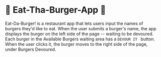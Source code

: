  # :hamburger: Eat-Tha-Burger-App :hamburger:

Eat-Da-Burger! is a restaurant app that lets users input the names of burgers they'd like to eat. When the user submits a burger's name, the app displays the burger on the left side of the page -- waiting to be devoured. Each burger in the Available Burgers waiting area has a ```DEVOUR IT ``` button. When the user clicks it, the burger moves to the right side of the page, under Burgers Devoured. 
